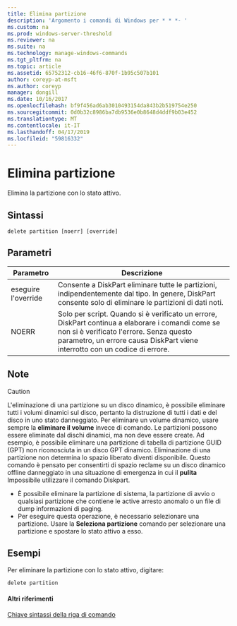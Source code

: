 ```yaml
---
title: Elimina partizione
description: 'Argomento i comandi di Windows per * * *- '
ms.custom: na
ms.prod: windows-server-threshold
ms.reviewer: na
ms.suite: na
ms.technology: manage-windows-commands
ms.tgt_pltfrm: na
ms.topic: article
ms.assetid: 65752312-cb16-46f6-870f-1b95c507b101
author: coreyp-at-msft
ms.author: coreyp
manager: dongill
ms.date: 10/16/2017
ms.openlocfilehash: bf9f456ad6ab3010493154da843b2b519754e250
ms.sourcegitcommit: 0d0b32c8986ba7db9536e0b8648d4ddf9b03e452
ms.translationtype: MT
ms.contentlocale: it-IT
ms.lasthandoff: 04/17/2019
ms.locfileid: "59816332"
---
```

# <a name="delete-partition"></a>Elimina partizione



Elimina la partizione con lo stato attivo.

## <a name="syntax"></a>Sintassi

```
delete partition [noerr] [override]
```

## <a name="parameters"></a>Parametri

|Parametro|Descrizione|
|---------|-----------|
|eseguire l'override|Consente a DiskPart eliminare tutte le partizioni, indipendentemente dal tipo. In genere, DiskPart consente solo di eliminare le partizioni di dati noti.|
|NOERR|Solo per script. Quando si è verificato un errore, DiskPart continua a elaborare i comandi come se non si è verificato l'errore. Senza questo parametro, un errore causa DiskPart viene interrotto con un codice di errore.|

## <a name="remarks"></a>Note

> [!CAUTION]
> L'eliminazione di una partizione su un disco dinamico, è possibile eliminare tutti i volumi dinamici sul disco, pertanto la distruzione di tutti i dati e del disco in uno stato danneggiato. Per eliminare un volume dinamico, usare sempre la **eliminare il volume** invece di comando. Le partizioni possono essere eliminate dal dischi dinamici, ma non deve essere create. Ad esempio, è possibile eliminare una partizione di tabella di partizione GUID (GPT) non riconosciuta in un disco GPT dinamico. Eliminazione di una partizione non determina lo spazio liberato diventi disponibile. Questo comando è pensato per consentirti di spazio reclame su un disco dinamico offline danneggiato in una situazione di emergenza in cui il **pulita** Impossibile utilizzare il comando Diskpart.
-   È possibile eliminare la partizione di sistema, la partizione di avvio o qualsiasi partizione che contiene le active arresto anomalo o un file di dump informazioni di paging.
-   Per eseguire questa operazione, è necessario selezionare una partizione. Usare la **Seleziona partizione** comando per selezionare una partizione e spostare lo stato attivo a esso.

## <a name="BKMK_examples"></a>Esempi

Per eliminare la partizione con lo stato attivo, digitare:
```
delete partition
```

#### <a name="additional-references"></a>Altri riferimenti

[Chiave sintassi della riga di comando](command-line-syntax-key.md)

